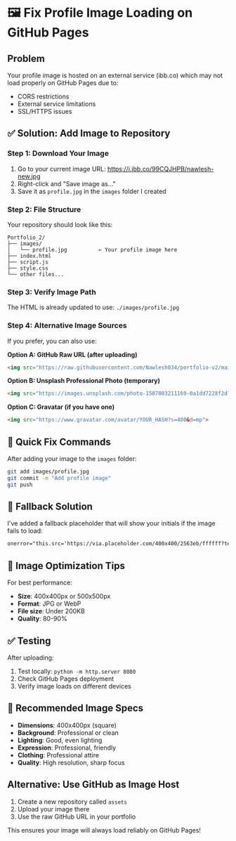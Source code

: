 # 🖼️ Fix Profile Image Loading on GitHub Pages

## Problem
Your profile image is hosted on an external service (ibb.co) which may not load properly on GitHub Pages due to:
- CORS restrictions
- External service limitations
- SSL/HTTPS issues

## ✅ Solution: Add Image to Repository

### Step 1: Download Your Image
1. Go to your current image URL: https://i.ibb.co/99CQJHPB/nawlesh-new.jpg
2. Right-click and "Save image as..."
3. Save it as `profile.jpg` in the `images` folder I created

### Step 2: File Structure
Your repository should look like this:
```
Portfolio_2/
├── images/
│   └── profile.jpg          ← Your profile image here
├── index.html
├── script.js
├── style.css
└── other files...
```

### Step 3: Verify Image Path
The HTML is already updated to use: `./images/profile.jpg`

### Step 4: Alternative Image Sources
If you prefer, you can also use:

**Option A: GitHub Raw URL (after uploading)**
```html
<img src="https://raw.githubusercontent.com/Nawlesh034/portfolio-v2/main/images/profile.jpg">
```

**Option B: Unsplash Professional Photo (temporary)**
```html
<img src="https://images.unsplash.com/photo-1507003211169-0a1dd7228f2d?w=400&h=400&fit=crop&crop=face">
```

**Option C: Gravatar (if you have one)**
```html
<img src="https://www.gravatar.com/avatar/YOUR_HASH?s=400&d=mp">
```

## 🚀 Quick Fix Commands

After adding your image to the `images` folder:

```bash
git add images/profile.jpg
git commit -m "Add profile image"
git push
```

## 🔧 Fallback Solution
I've added a fallback placeholder that will show your initials if the image fails to load:
```html
onerror="this.src='https://via.placeholder.com/400x400/2563eb/ffffff?text=NN'"
```

## 📱 Image Optimization Tips
For best performance:
- **Size**: 400x400px or 500x500px
- **Format**: JPG or WebP
- **File size**: Under 200KB
- **Quality**: 80-90%

## ✅ Testing
After uploading:
1. Test locally: `python -m http.server 8080`
2. Check GitHub Pages deployment
3. Verify image loads on different devices

## 🎯 Recommended Image Specs
- **Dimensions**: 400x400px (square)
- **Background**: Professional or clean
- **Lighting**: Good, even lighting
- **Expression**: Professional, friendly
- **Clothing**: Professional attire
- **Quality**: High resolution, sharp focus

## Alternative: Use GitHub as Image Host
1. Create a new repository called `assets`
2. Upload your image there
3. Use the raw GitHub URL in your portfolio

This ensures your image will always load reliably on GitHub Pages!
